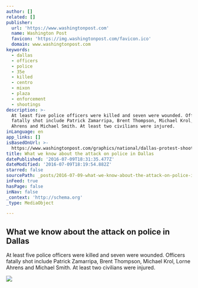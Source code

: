 ```yaml
---
author: []
related: []
publisher:
  url: 'https://www.washingtonpost.com'
  name: Washington Post
  favicon: 'https://img.washingtonpost.com/favicon.ico'
  domain: www.washingtonpost.com
keywords:
  - dallas
  - officers
  - police
  - 35e
  - killed
  - centro
  - mixon
  - plaza
  - enforcement
  - shootings
description: >-
  At least five police officers were killed and seven were wounded. Officers
  fatally shot include Patrick Zamarripa, Brent Thompson, Michael Krol, Lorne
  Ahrens and Michael Smith. At least two civilians were injured.
inLanguage: en
app_links: []
isBasedOnUrl: >-
  https://www.washingtonpost.com/graphics/national/dallas-protest-shooting/?hpid=hp_hp-top-table-main_no-name%3Ahomepage%2Fstory
title: What we know about the attack on police in Dallas
datePublished: '2016-07-09T18:31:35.477Z'
dateModified: '2016-07-09T18:19:54.882Z'
starred: false
sourcePath: _posts/2016-07-09-what-we-know-about-the-attack-on-police-in-dallas.md
inFeed: true
hasPage: false
inNav: false
_context: 'http://schema.org'
_type: MediaObject

---
```

<article style=""><h1>What we know about the attack on police in Dallas</h1><p>At least five police officers were killed and seven were wounded. Officers fatally shot include Patrick Zamarripa, Brent Thompson, Michael Krol, Lorne Ahrens and Michael Smith. At least two civilians were injured.</p><img src="https://www.washingtonpost.com/graphics/national/dallas-protest-shooting/img/dallasdetail-promo-2.jpg" /></article>